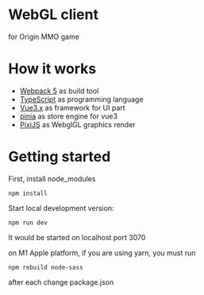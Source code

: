 # WebGL client 
for Origin MMO game

# How it works

- [Webpack 5](https://github.com/webpack/webpack) as build tool
- [TypeScript](https://github.com/microsoft/TypeScript) as programming language
- [Vue3.x](https://github.com/vuejs/vue-next) as framework for UI part
- [pinia](https://github.com/vuejs/pinia) as store engine for vue3
- [PixiJS](https://github.com/pixijs/pixi.js) as WebglGL graphics render

# Getting started
First, install node_modules
```shell
npm install
```

Start local development version:
```shell
npm run dev
```
It would be started on localhost port 3070

on M1 Apple platform, if you are using yarn, you must run
```shell
npm rebuild node-sass
```
after each change package.json
